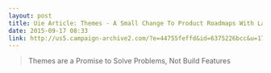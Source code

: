 ```yaml
---
layout: post
title: Uie Article: Themes - A Small Change To Product Roadmaps With Large Effects
date: 2015-09-17 08:33
link: http://us5.campaign-archive2.com/?e=44755feffd&id=6375226bcc&u=177759e271d0a2787093812a0
---
```


> Themes are a Promise to Solve Problems, Not Build Features

​